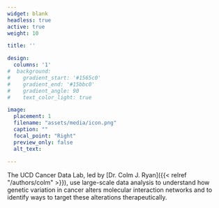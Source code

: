 ```yaml
---
widget: blank 
headless: true 
active: true
weight: 10

title: ''

design:
  columns: '1'
#  background:
#    gradient_start: '#1565c0'
#    gradient_end: '#15bbc0'
#    gradient_angle: 90
#    text_color_light: true

image:
  placement: 1
  filename: "assets/media/icon.png"
  caption: ""
  focal_point: "Right"
  preview_only: false
  alt_text: 
  
---
```


The UCD Cancer Data Lab, led by [Dr. Colm J. Ryan]({{< relref "/authors/colm" >}}), use large-scale data analysis to understand how genetic variation in cancer alters molecular interaction networks and to identify ways to target these alterations therapeutically.  





